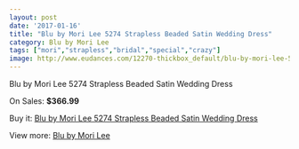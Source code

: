 ```yaml
---
layout: post
date: '2017-01-16'
title: "Blu by Mori Lee 5274 Strapless Beaded Satin Wedding Dress"
category: Blu by Mori Lee
tags: ["mori","strapless","bridal","special","crazy"]
image: http://www.eudances.com/12270-thickbox_default/blu-by-mori-lee-5274-strapless-beaded-satin-wedding-dress.jpg
---
```

Blu by Mori Lee 5274 Strapless Beaded Satin Wedding Dress

On Sales: **$366.99**
<a href="https://www.eudances.com/en/blu-by-mori-lee/3817-blu-by-mori-lee-5274-strapless-beaded-satin-wedding-dress.html"><amp-img layout="responsive" width="600" height="600" src="//www.eudances.com/12270-thickbox_default/blu-by-mori-lee-5274-strapless-beaded-satin-wedding-dress.jpg" alt="Blu by Mori Lee 5274 Strapless Beaded Satin Wedding Dress 0" /></a>
<a href="https://www.eudances.com/en/blu-by-mori-lee/3817-blu-by-mori-lee-5274-strapless-beaded-satin-wedding-dress.html"><amp-img layout="responsive" width="600" height="600" src="//www.eudances.com/12274-thickbox_default/blu-by-mori-lee-5274-strapless-beaded-satin-wedding-dress.jpg" alt="Blu by Mori Lee 5274 Strapless Beaded Satin Wedding Dress 1" /></a>
<a href="https://www.eudances.com/en/blu-by-mori-lee/3817-blu-by-mori-lee-5274-strapless-beaded-satin-wedding-dress.html"><amp-img layout="responsive" width="600" height="600" src="//www.eudances.com/12273-thickbox_default/blu-by-mori-lee-5274-strapless-beaded-satin-wedding-dress.jpg" alt="Blu by Mori Lee 5274 Strapless Beaded Satin Wedding Dress 2" /></a>
<a href="https://www.eudances.com/en/blu-by-mori-lee/3817-blu-by-mori-lee-5274-strapless-beaded-satin-wedding-dress.html"><amp-img layout="responsive" width="600" height="600" src="//www.eudances.com/12272-thickbox_default/blu-by-mori-lee-5274-strapless-beaded-satin-wedding-dress.jpg" alt="Blu by Mori Lee 5274 Strapless Beaded Satin Wedding Dress 3" /></a>
<a href="https://www.eudances.com/en/blu-by-mori-lee/3817-blu-by-mori-lee-5274-strapless-beaded-satin-wedding-dress.html"><amp-img layout="responsive" width="600" height="600" src="//www.eudances.com/12271-thickbox_default/blu-by-mori-lee-5274-strapless-beaded-satin-wedding-dress.jpg" alt="Blu by Mori Lee 5274 Strapless Beaded Satin Wedding Dress 4" /></a>

Buy it: [Blu by Mori Lee 5274 Strapless Beaded Satin Wedding Dress](https://www.eudances.com/en/blu-by-mori-lee/3817-blu-by-mori-lee-5274-strapless-beaded-satin-wedding-dress.html "Blu by Mori Lee 5274 Strapless Beaded Satin Wedding Dress")

View more: [Blu by Mori Lee](https://www.eudances.com/en/39-blu-by-mori-lee "Blu by Mori Lee")